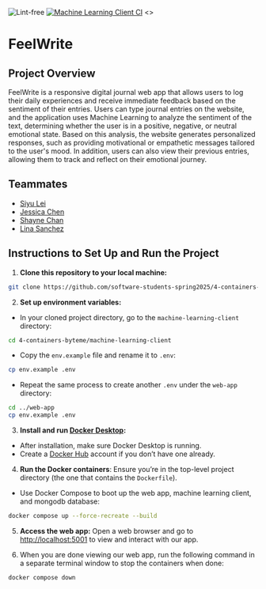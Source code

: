 ![Lint-free](https://github.com/nyu-software-engineering/containerized-app-exercise/actions/workflows/lint.yml/badge.svg)
[![Machine Learning Client CI](https://github.com/software-students-spring2025/4-containers-byteme/actions/workflows/ml-client.yml/badge.svg?branch=main)](https://github.com/software-students-spring2025/4-containers-byteme/actions/workflows/ml-client.yml)
<<TO ADD WEB APP BADGE>>

# FeelWrite

## Project Overview

FeelWrite is a responsive digital journal web app that allows users to log their daily experiences and receive immediate feedback based on the sentiment of their entries. Users can type journal entries on the website, and the application uses Machine Learning to analyze the sentiment of the text, determining whether the user is in a positive, negative, or neutral emotional state. Based on this analysis, the website generates personalized responses, such as providing motivational or empathetic messages tailored to the user's mood. In addition, users can also view their previous entries, allowing them to track and reflect on their emotional journey.

## Teammates

- [Siyu Lei](https://github.com/em815)
- [Jessica Chen](https://github.com/jessicahc)
- [Shayne Chan](https://github.com/shayne773)
- [Lina Sanchez](https://github.com/linahsan)

## Instructions to Set Up and Run the Project

1. **Clone this repository to your local machine:**

```sh
git clone https://github.com/software-students-spring2025/4-containers-byteme.git
```

2. **Set up environment variables:**

- In your cloned project directory, go to the `machine-learning-client` directory:

```sh
cd 4-containers-byteme/machine-learning-client
```

- Copy the `env.example` file and rename it to `.env`:

```sh
cp env.example .env
```

- Repeat the same process to create another `.env` under the `web-app` directory:

```sh
cd ../web-app
cp env.example .env
```

3. **Install and run [Docker Desktop](https://www.docker.com/products/docker-desktop/):**

- After installation, make sure Docker Desktop is running.
- Create a [Docker Hub](https://hub.docker.com/) account if you don’t have one already.

4. **Run the Docker containers**: Ensure you’re in the top-level project directory (the one that contains the `Dockerfile`).

- Use Docker Compose to boot up the web app, machine learning client, and mongodb database:

```sh
docker compose up --force-recreate --build
```

5. **Access the web app:** Open a web browser and go to [http://localhost:5001](http://localhost:5001) to view and interact with our app.

6. When you are done viewing our web app, run the following command in a separate terminal window to stop the containers when done:

```sh
docker compose down
```

